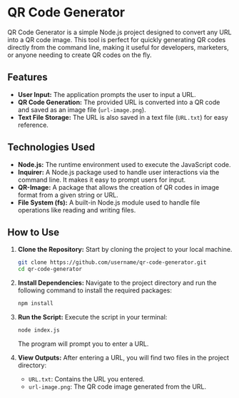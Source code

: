 # QR Code Generator

QR Code Generator is a simple Node.js project designed to convert any URL into a QR code image. This tool is perfect for quickly generating QR codes directly from the command line, making it useful for developers, marketers, or anyone needing to create QR codes on the fly.

## Features

- **User Input:** The application prompts the user to input a URL.
- **QR Code Generation:** The provided URL is converted into a QR code and saved as an image file (`url-image.png`).
- **Text File Storage:** The URL is also saved in a text file (`URL.txt`) for easy reference.

## Technologies Used

- **Node.js:** The runtime environment used to execute the JavaScript code.
- **Inquirer:** A Node.js package used to handle user interactions via the command line. It makes it easy to prompt users for input.
- **QR-Image:** A package that allows the creation of QR codes in image format from a given string or URL.
- **File System (fs):** A built-in Node.js module used to handle file operations like reading and writing files.

## How to Use

1. **Clone the Repository:** Start by cloning the project to your local machine.

    ```bash
    git clone https://github.com/username/qr-code-generator.git
    cd qr-code-generator
    ```

2. **Install Dependencies:** Navigate to the project directory and run the following command to install the required packages:

    ```bash
    npm install
    ```

3. **Run the Script:** Execute the script in your terminal:

    ```bash
    node index.js
    ```

    The program will prompt you to enter a URL.

4. **View Outputs:** After entering a URL, you will find two files in the project directory:

    - `URL.txt`: Contains the URL you entered.
    - `url-image.png`: The QR code image generated from the URL.

